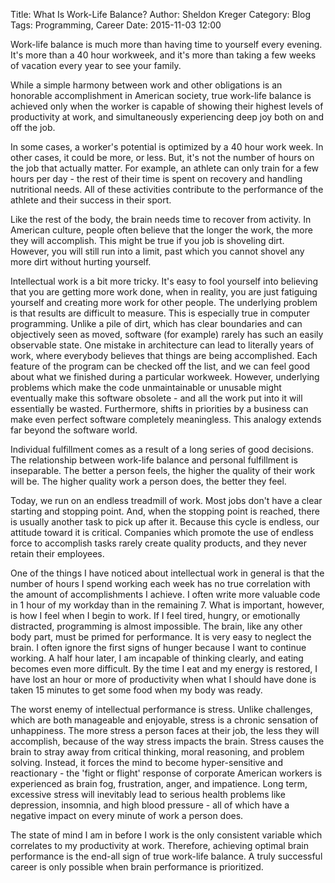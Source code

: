 Title: What Is Work-Life Balance?
Author: Sheldon Kreger
Category: Blog
Tags: Programming, Career
Date: 2015-11-03 12:00

Work-life balance is much more than having time to yourself every evening. It's more than a 40 hour workweek, and it's more than taking a few weeks of vacation every year to see your family.

While a simple harmony between work and other obligations is an honorable accomplishment in American society, true work-life balance is achieved only when the worker is capable of showing their highest levels of productivity at work, and simultaneously experiencing deep joy both on and off the job.

In some cases, a worker's potential is optimized by a 40 hour work week. In other cases, it could be more, or less. But, it's not the number of hours on the job that actually matter. For example, an athlete can only train for a few hours per day - the rest of their time is spent on recovery and handling nutritional needs. All of these activities contribute to the performance of the athlete and their success in their sport.

Like the rest of the body, the brain needs time to recover from activity. In American culture, people often believe that the longer the work, the more they will accomplish. This might be true if you job is shoveling dirt. However, you will still run into a limit, past which you cannot shovel any more dirt without hurting yourself.

Intellectual work is a bit more tricky. It's easy to fool yourself into believing that you are getting more work done, when in reality, you are just fatiguing yourself and creating more work for other people. The underlying problem is that results are difficult to measure. This is especially true in computer programming. Unlike a pile of dirt, which has clear boundaries and can objectively seen as moved, software (for example) rarely has such an easily observable state. One mistake in architecture can lead to literally years of work, where everybody believes that things are being accomplished. Each feature of the program can be checked off the list, and we can feel good about what we finished during a particular workweek. However, underlying problems which make the code unmaintainable or unusable might eventually make this software obsolete - and all the work put into it will essentially be wasted. Furthermore, shifts in priorities by a business can make even perfect software completely meaningless. This analogy extends far beyond the software world.

Individual fulfillment comes as a result of a long series of good decisions. The relationship between work-life balance and personal fulfillment is inseparable. The better a person feels, the higher the quality of their work will be. The higher quality work a person does, the better they feel.

Today, we run on an endless treadmill of work. Most jobs don't have a clear starting and stopping point. And, when the stopping point is reached, there is usually another task to pick up after it. Because this cycle is endless, our attitude toward it is critical. Companies which promote the use of endless force to accomplish tasks rarely create quality products, and they never retain their employees.

One of the things I have noticed about intellectual work in general is that the number of hours I spend working each week has no true correlation with the amount of accomplishments I achieve. I often write more valuable code in 1 hour of my workday than in the remaining 7. What is important, however, is how I feel when I begin to work. If I feel tired, hungry, or emotionally distracted, programming is almost impossible. The brain, like any other body part, must be primed for performance. It is very easy to neglect the brain. I often ignore the first signs of hunger because I want to continue working. A half hour later, I am incapable of thinking clearly, and eating becomes even more difficult. By the time I eat and my energy is restored, I have lost an hour or more of productivity when what I should have done is taken 15 minutes to get some food when my body was ready.

The worst enemy of intellectual performance is stress. Unlike challenges, which are both manageable and enjoyable, stress is a chronic sensation of unhappiness. The more stress a person faces at their job, the less they will accomplish, because of the way stress impacts the brain. Stress causes the brain to stray away from critical thinking, moral reasoning, and problem solving. Instead, it forces the mind to become hyper-sensitive and reactionary - the 'fight or flight' response of corporate American workers is experienced as brain fog, frustration, anger, and impatience. Long term, excessive stress will inevitably lead to serious health problems like depression, insomnia, and high blood pressure - all of which have a negative impact on every minute of work a person does.

The state of mind I am in before I work is the only consistent variable which correlates to my productivity at work. Therefore, achieving optimal brain performance is the end-all sign of true work-life balance. A truly successful career is only possible when brain performance is prioritized.
